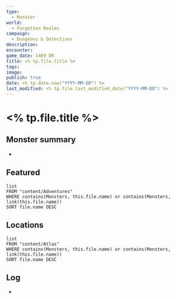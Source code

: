 ```yaml
---
type:
  - Monster
world:
  - Forgotten Realms
campaign:
  - Dungeons & Detectives
description: 
encounter: 
game_date: 1489 DR
title: <% tp.file.title %>
tags: 
image: 
publish: true
date: <% tp.date.now("YYYY-MM-DD") %>
last_modified: <% tp.file.last_modified_date("YYYY-MM-DD") %>
---
```


# <% tp.file.title %>

## Monster summary
* 

## Featured
```dataview
list
FROM "content/Adventures"
WHERE contains(Monsters, this.file.name) or contains(Monsters, link(this.file.name))
SORT file.name DESC
```

## Locations
```dataview
list
FROM "content/Atlas"
WHERE contains(Monsters, this.file.name) or contains(Monsters, link(this.file.name))
SORT file.name DESC
```

## Log
* 